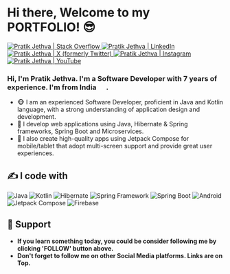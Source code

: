 # Hi there, Welcome to my PORTFOLIO! 😎

<a href="https://stackoverflow.com/users/13732318/pratik-jethva">
  <img alt="Pratik Jethva | Stack Overflow" src="https://img.shields.io/badge/-StackOverflow-222426?style=flat&logo=stack-overflow&logoColor=white" />
</a>
<a href="https://www.linkedin.com/in/phjethva">
  <img alt="Pratik Jethva | LinkedIn" src="https://img.shields.io/badge/-LinkedIn-222426?style=flat&logo=linkedin&logoColor=white" />
</a>
<a href="https://twitter.com/PratikJethva">
  <img alt="Pratik Jethva | X (formerly Twitter)" src="https://img.shields.io/badge/-X (formerly Twitter)-222426?style=flat&logo=twitter&logoColor=white" />
</a>
<a href="https://www.instagram.com/pratikjethva">
  <img alt="Pratik Jethva | Instagram" src="https://img.shields.io/badge/-Instagram-222426?style=flat&logo=instagram&logoColor=white" />
</a>
<a href="https://www.youtube.com/@potterthecoder">
  <img alt="Pratik Jethva | YouTube" src="https://img.shields.io/badge/-YouTube-222426?style=flat&logo=youtube&logoColor=white" />
</a>

<br/>

### Hi, I'm **Pratik Jethva**. I'm a Software Developer with 7 years of experience. I'm from <b>India</b> <img src="https://cdn-icons-png.flaticon.com/24/321/321238.png" width="15"/> .

- 🐵 I am an experienced Software Developer, proficient in Java and Kotlin language, with a strong understanding of application design and development.
- 🌱 I develop web applications using Java, Hibernate & Spring frameworks, Spring Boot and Microservices.
- 🌱 I also create high-quality apps using Jetpack Compose for mobile/tablet that adopt multi-screen support and provide great user experiences.

## ✍️ I code with
<img alt="Java" src="https://img.shields.io/badge/-Java-5382a1?style=flat-square&logo=openjdk&logoColor=white" /> <img alt="Kotlin" src="https://img.shields.io/badge/-Kotlin-f89820?style=flat-square&logo=kotlin&logoColor=white" /> <img alt="Hibernate" src="https://img.shields.io/badge/-Hibernate-bcae79?style=flat-square&logo=hibernate&logoColor=white" /> <img alt="Spring Framework" src="https://img.shields.io/badge/-Spring%20Framework-5b9e48?style=flat-square&logo=spring&logoColor=white" /> <img alt="Spring Boot" src="https://img.shields.io/badge/-Spring%20Boot-5b9e48?style=flat-square&logo=spring-boot&logoColor=white" /> <img alt="Android" src="https://img.shields.io/badge/-Android-3ddc84?style=flat-square&logo=android&logoColor=white" /> <img alt="Jetpack Compose" src="https://img.shields.io/badge/-Jetpack%20Compose-073042?style=flat-square&logo=jetpack-compose&logoColor=white" /> <img alt="Firebase" src="https://img.shields.io/badge/-Firebase-ffa611?style=flat-square&logo=firebase&logoColor=white" />

## 🤝 Support
- __If you learn something today, you could be consider following me by clicking 'FOLLOW' button above.__
- __Don't forget to follow me on other Social Media platforms. Links are on Top.__
